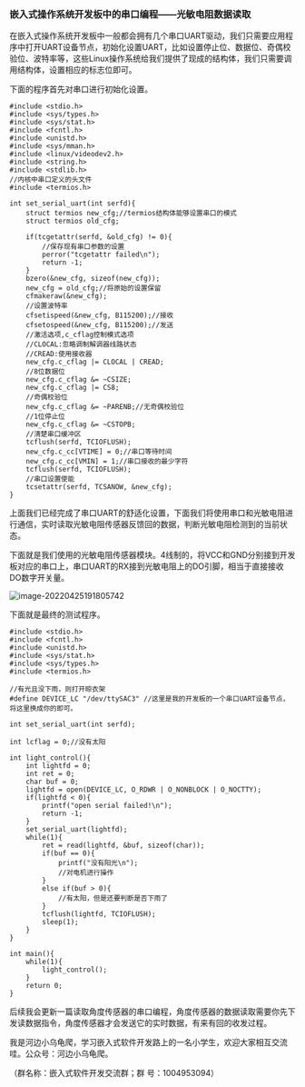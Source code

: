 ### 嵌入式操作系统开发板中的串口编程——光敏电阻数据读取

在嵌入式操作系统开发板中一般都会拥有几个串口UART驱动，我们只需要应用程序中打开UART设备节点，初始化设置UART，比如设置停止位、数据位、奇偶校验位、波特率等，这些Linux操作系统给我们提供了现成的结构体，我们只需要调用结构体，设置相应的标志位即可。

下面的程序首先对串口进行初始化设置。

```
#include <stdio.h>
#include <sys/types.h>
#include <sys/stat.h>
#include <fcntl.h>
#include <unistd.h>
#include <sys/mman.h>
#include <linux/videodev2.h>
#include <string.h>
#include <stdlib.h>
//内核中串口定义的头文件
#include <termios.h>

int set_serial_uart(int serfd){
	struct termios new_cfg;//termios结构体能够设置串口的模式
	struct termios old_cfg;
	
	if(tcgetattr(serfd, &old_cfg) != 0){
		//保存现有串口参数的设置
		perror("tcgetattr failed\n");
		return -1;
	}
	bzero(&new_cfg, sizeof(new_cfg));
	new_cfg = old_cfg;//将原始的设置保留
	cfmakeraw(&new_cfg);
	//设置波特率
	cfsetispeed(&new_cfg, B115200);//接收
	cfsetospeed(&new_cfg, B115200);//发送
	//激活选项,c_cflag控制模式选项
	//CLOCAL:忽略调制解调器线路状态
	//CREAD:使用接收器
	new_cfg.c_cflag |= CLOCAL | CREAD;
	//8位数据位
	new_cfg.c_cflag &= ~CSIZE;
	new_cfg.c_cflag |= CS8;
	//奇偶校验位
	new_cfg.c_cflag &= ~PARENB;//无奇偶校验位
	//1位停止位
	new_cfg.c_cflag &= ~CSTOPB;
	//清楚串口缓冲区
	tcflush(serfd, TCIOFLUSH);
	new_cfg.c_cc[VTIME] = 0;//串口等待时间
	new_cfg.c_cc[VMIN] = 1;//串口接收的最少字符
	tcflush(serfd, TCIOFLUSH);
	//串口设置使能
	tcsetattr(serfd, TCSANOW, &new_cfg);
}
```

上面我们已经完成了串口UART的舒适化设置，下面我们将使用串口和光敏电阻进行通信，实时读取光敏电阻传感器反馈回的数据，判断光敏电阻检测到的当前状态。

下面就是我们使用的光敏电阻传感器模块。4线制的，将VCC和GND分别接到开发板对应的串口上，串口UART的RX接到光敏电阻上的DO引脚，相当于直接接收DO数字开关量。

![image-20220425191805742](https://s2.loli.net/2022/04/25/vOBNydEZu5IeV3s.png)

下面就是最终的测试程序。

```
#include <stdio.h>
#include <fcntl.h>
#include <unistd.h>
#include <sys/stat.h>
#include <sys/types.h>
#include <termios.h>

//有光且没下雨，则打开晾衣架
#define DEVICE_LC "/dev/ttySAC3" //这里是我的开发板的一个串口UART设备节点，将这里换成你的即可。

int set_serial_uart(int serfd);

int lcflag = 0;//没有太阳

int light_control(){
	int lightfd = 0;
	int ret = 0;
	char buf = 0;
	lightfd = open(DEVICE_LC, O_RDWR | O_NONBLOCK | O_NOCTTY);
	if(lightfd < 0){
		printf("open serial failed!\n");
		return -1;
	}
	set_serial_uart(lightfd);
	while(1){
		ret = read(lightfd, &buf, sizeof(char));
		if(buf == 0){
			printf("没有阳光\n");
			//对电机进行操作
		}
		else if(buf > 0){
			//有太阳，但是还要判断是否下雨了
		}
		tcflush(lightfd, TCIOFLUSH);
		sleep(1);
	}
}

int main(){
	while(1){
		light_control();
	}
	return 0;
}
```

后续我会更新一篇读取角度传感器的串口编程，角度传感器的数据读取需要你先下发读数据指令，角度传感器才会发送它的实时数据，有来有回的收发过程。



我是河边小乌龟爬，学习嵌入式软件开发路上的一名小学生，欢迎大家相互交流哇。公众号：河边小乌龟爬。

（群名称：嵌入式软件开发交流群；群 号：1004953094）